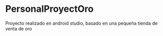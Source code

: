 # PersonalProyectOro
Proyecto realizado en android studio, basado en una pequeña tienda de venta de oro
